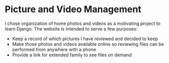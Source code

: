 # Picture and Video Management

I chose organization of home photos and videos as a motivating project to learn Django. The website is intended to serve a few purposes:
* Keep a record of which pictures I have reviewed and decided to keep
* Make those photos and videos available online so reviewing files can be performed from anywhere with a phone
* Provide a link for extended family to see files on demand

